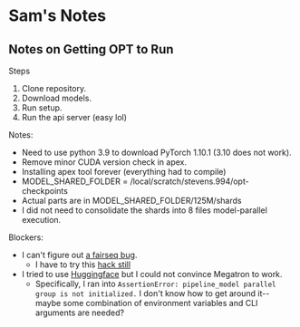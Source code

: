 # Sam's Notes

## Notes on Getting OPT to Run

Steps
1. Clone repository.
2. Download models.
3. Run setup.
4. Run the api server (easy lol)

Notes:
* Need to use python 3.9 to download PyTorch 1.10.1 (3.10 does not work).
* Remove minor CUDA version check in apex.
* Installing apex tool forever (everything had to compile)
* MODEL_SHARED_FOLDER = /local/scratch/stevens.994/opt-checkpoints
* Actual parts are in MODEL_SHARED_FOLDER/125M/shards
* I did not need to consolidate the shards into 8 files model-parallel execution.

Blockers:
* I can't figure out [a fairseq bug](https://github.com/facebookresearch/metaseq/issues/23).
  * I have to try this [hack still](https://github.com/facebookresearch/metaseq/issues/23#issuecomment-1124556037=)
* I tried to use [Huggingface](https://huggingface.co/models?other=opt_metasq) but I could not convince Megatron to work.
  * Specifically, I ran into `AssertionError: pipeline_model parallel group is not initialized.` I don't know how to get around it--maybe some combination of environment variables and CLI arguments are needed?
